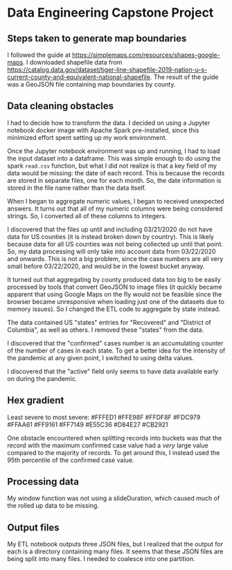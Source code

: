 # Data Engineering Capstone Project

## Steps taken to generate map boundaries

I followed the guide at https://simplemaps.com/resources/shapes-google-maps. I downloaded shapefile data from https://catalog.data.gov/dataset/tiger-line-shapefile-2019-nation-u-s-current-county-and-equivalent-national-shapefile. The result of the guide was a GeoJSON file containing map boundaries by county.

## Data cleaning obstacles

I had to decide how to transform the data. I decided on using a Jupyter notebook docker image with Apache Spark pre-installed, since this minimized effort spent setting up my work environment.

Once the Jupyter notebook environment was up and running, I had to load the input dataset into a dataframe. This was simple enough to do using the spark `read.csv` function, but what I did not realize is that a key field of my data would be missing: the date of each record. This is because the records are stored in separate files, one for each month. So, the date information is stored in the file name rather than the data itself.

When I began to aggregate numeric values, I began to received unexpected answers. It turns out that all of my numeric columns were being considered strings. So, I converted all of these columns to integers.

I discovered that the files up until and including 03/21/2020 do not have data for US counties (it is instead broken down by country). This is likely because data for all US counties was not being collected up until that point. So, my data processing will only take into account data from 03/22/2020 and onwards. This is not a big problem, since the case numbers are all very small before 03/22/2020, and would be in the lowest bucket anyway.

It turned out that aggregating by county produced data too big to be easily processed by tools that convert GeoJSON to image files (it quickly became apparent that using Google Maps on the fly would not be feasible since the browser became unresponsive when loading just one of the datasets due to memory issues). So I changed the ETL code to aggregate by state instead.

The data contained US "states" entries for "Recovered" and "District of Columbia", as well as others. I removed these "states" from the data.

I discovered that the "confirmed" cases number is an accumulating counter of the number of cases in each state. To get a better idea for the intensity of the pandemic at any given point, I switched to using delta values.

I discovered that the "active" field only seems to have data available early on during the pandemic.

## Hex gradient

Least severe to most severe:
#FFFED1
#FFE98F
#FFDF8F
#FDC979
#FFAA61
#FF9161
#FF7149
#E55C36
#D84E27
#CB2921

One obstacle encountered when splitting records into buckets was that the record with the maximum confirmed case value had a *very* large value compared to the majority of records. To get around this, I instead used the 95th percentile of the confirmed case value.

## Processing data

My window function was not using a slideDuration, which caused much of the rolled up data to be missing.

## Output files

My ETL notebook outputs three JSON files, but I realized that the output for each is a directory containing many files. It seems that these JSON files are being split into many files. I needed to coalesce into one partition.